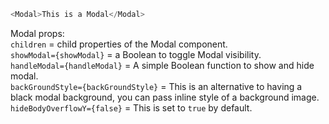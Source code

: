 ```js
<Modal>This is a Modal</Modal>
```

Modal props:  
`children` = child properties of the Modal component.  
`showModal={showModal}` = a Boolean to toggle Modal visibility.  
`handleModal={handleModal}` = A simple Boolean function to show and hide modal.  
`backGroundStyle={backGroundStyle}` = This is an alternative to having a black modal background, you can pass inline style of a background image.
`hideBodyOverflowY={false}` = This is set to `true` by default.

